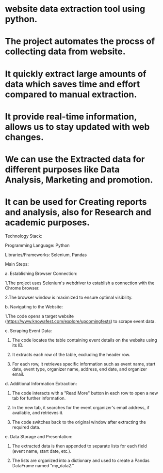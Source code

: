 # website data extraction tool using python.

# The project automates the procss of collecting data from website.

# It quickly extract large amounts of data which saves time and effort compared to manual extraction. 

# It provide real-time information, allows us to stay updated with web changes.

# We can use the Extracted  data for different purposes like Data Analysis, Marketing and promotion.

# It can be used for Creating reports and analysis, also for Research and academic purposes.

Technology Stack:

Programming Language: Python

Libraries/Frameworks: Selenium, Pandas

Main Steps:

a. Establishing Browser Connection:

   1.The project uses Selenium's webdriver to establish a connection with the Chrome browser.
   
   2.The browser window is maximized to ensure optimal visibility.

b. Navigating to the Website:

   1.The code opens a target website (https://www.knowafest.com/explore/upcomingfests) to scrape event data.

c. Scraping Event Data:

   1. The code locates the table containing event details on the website using its ID.
   
   2. It extracts each row of the table, excluding the header row.
   
   3. For each row, it retrieves specific information such as event name, start date, event type, organizer name, address, end date, and 
      organizer email.
   

d. Additional Information Extraction:

   1. The code interacts with a "Read More" button in each row to open a new tab for further information.
   
   2. In the new tab, it searches for the event organizer's email address, if available, and retrieves it.
   
   3. The code switches back to the original window after extracting the required data.

e. Data Storage and Presentation:

   1. The extracted data is then appended to separate lists for each field (event name, start date, etc.).
   
   2. The lists are organized into a dictionary and used to create a Pandas DataFrame named "my_data2."
